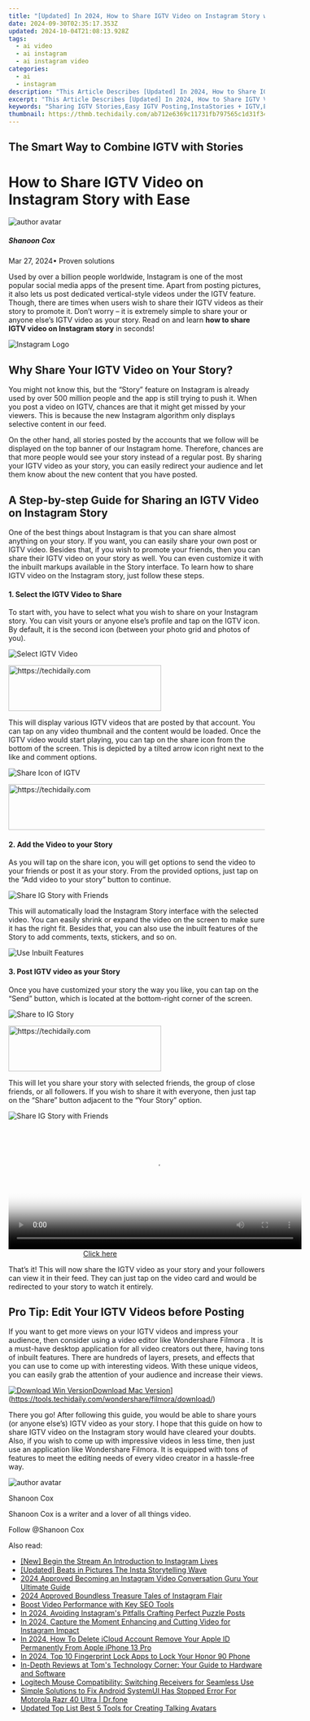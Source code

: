 ```yaml
---
title: "[Updated] In 2024, How to Share IGTV Video on Instagram Story with Ease"
date: 2024-09-30T02:35:17.353Z
updated: 2024-10-04T21:08:13.928Z
tags:
  - ai video
  - ai instagram
  - ai instagram video
categories:
  - ai
  - instagram
description: "This Article Describes [Updated] In 2024, How to Share IGTV Video on Instagram Story with Ease"
excerpt: "This Article Describes [Updated] In 2024, How to Share IGTV Video on Instagram Story with Ease"
keywords: "Sharing IGTV Stories,Easy IGTV Posting,InstaStories + IGTV,Effortless IGTV Share,IGTV Story Broadcast,Simplified IGTV Upload,Guided IGTV Sharing"
thumbnail: https://thmb.techidaily.com/ab712e6369c11731fb797565c1d31f34a50ed98f4e3e4e20f2e0bcfb8f432b00.jpg
---
```


## The Smart Way to Combine IGTV with Stories

# How to Share IGTV Video on Instagram Story with Ease

![author avatar](https://images.wondershare.com/filmora/article-images/shannon-cox.jpg)

##### Shanoon Cox

 Mar 27, 2024• Proven solutions

Used by over a billion people worldwide, Instagram is one of the most popular social media apps of the present time. Apart from posting pictures, it also lets us post dedicated vertical-style videos under the IGTV feature. Though, there are times when users wish to share their IGTV videos as their story to promote it. Don’t worry – it is extremely simple to share your or anyone else’s IGTV video as your story. Read on and learn **how to share IGTV video on Instagram story** in seconds!

![ Instagram Logo](https://images.wondershare.com/filmora/article-images/ig-logo.jpg)

## Why Share Your IGTV Video on Your Story?

You might not know this, but the “Story” feature on Instagram is already used by over 500 million people and the app is still trying to push it. When you post a video on IGTV, chances are that it might get missed by your viewers. This is because the new Instagram algorithm only displays selective content in our feed.

On the other hand, all stories posted by the accounts that we follow will be displayed on the top banner of our Instagram home. Therefore, chances are that more people would see your story instead of a regular post. By sharing your IGTV video as your story, you can easily redirect your audience and let them know about the new content that you have posted.

## A Step-by-step Guide for Sharing an IGTV Video on Instagram Story

One of the best things about Instagram is that you can share almost anything on your story. If you want, you can easily share your own post or IGTV video. Besides that, if you wish to promote your friends, then you can share their IGTV video on your story as well. You can even customize it with the inbuilt markups available in the Story interface. To learn how to share IGTV video on the Instagram story, just follow these steps.

#### 1. Select the IGTV Video to Share

To start with, you have to select what you wish to share on your Instagram story. You can visit yours or anyone else’s profile and tap on the IGTV icon. By default, it is the second icon (between your photo grid and photos of you).

![ Select IGTV Video](https://images.wondershare.com/filmora/article-images/select-igtv-video.jpg)

<!-- affiliate ads begin -->
<a href="https://aligracehair.sjv.io/c/5597632/2135355/19272" target="_top" id="2135355">
  <img src="//a.impactradius-go.com/display-ad/19272-2135355" border="0" alt="https://techidaily.com" width="300" height="90"/>
</a>
<img height="0" width="0" src="https://aligracehair.sjv.io/i/5597632/2135355/19272" style="position:absolute;visibility:hidden;" border="0" />
<!-- affiliate ads end -->

This will display various IGTV videos that are posted by that account. You can tap on any video thumbnail and the content would be loaded. Once the IGTV video would start playing, you can tap on the share icon from the bottom of the screen. This is depicted by a tilted arrow icon right next to the like and comment options.

![ Share Icon of IGTV](https://images.wondershare.com/filmora/article-images/share-icon-of-igtv.jpg)

<!-- affiliate ads begin -->
<a href="https://aligracehair.sjv.io/c/5597632/1902309/19272" target="_top" id="1902309">
  <img src="//a.impactradius-go.com/display-ad/19272-1902309" border="0" alt="https://techidaily.com" width="728" height="90"/>
</a>
<img height="0" width="0" src="https://aligracehair.sjv.io/i/5597632/1902309/19272" style="position:absolute;visibility:hidden;" border="0" />
<!-- affiliate ads end -->

#### 2. Add the Video to your Story

As you will tap on the share icon, you will get options to send the video to your friends or post it as your story. From the provided options, just tap on the “Add video to your story” button to continue.

![ Share IG Story with Friends](https://images.wondershare.com/filmora/article-images/share-story-with-friends.jpg)

This will automatically load the Instagram Story interface with the selected video. You can easily shrink or expand the video on the screen to make sure it has the right fit. Besides that, you can also use the inbuilt features of the Story to add comments, texts, stickers, and so on.

![Use Inbuilt Features](https://images.wondershare.com/filmora/article-images/use-inbuilt-features.jpg)

#### 3. Post IGTV video as your Story

Once you have customized your story the way you like, you can tap on the “Send” button, which is located at the bottom-right corner of the screen.

![ Share to IG Story](https://images.wondershare.com/filmora/article-images/share-to-ig-story.jpg)

<!-- affiliate ads begin -->
<a href="https://aligracehair.sjv.io/c/5597632/1934288/19272" target="_top" id="1934288">
  <img src="//a.impactradius-go.com/display-ad/19272-1934288" border="0" alt="https://techidaily.com" width="300" height="90"/>
</a>
<img height="0" width="0" src="https://aligracehair.sjv.io/i/5597632/1934288/19272" style="position:absolute;visibility:hidden;" border="0" />
<!-- affiliate ads end -->

This will let you share your story with selected friends, the group of close friends, or all followers. If you wish to share it with everyone, then just tap on the “Share” button adjacent to the “Your Story” option.

![ Share IG Story with Friends](https://images.wondershare.com/filmora/article-images/share-story-with-friends.jpg)

<!-- affiliate ads begin -->
<span id="1982459">
					<video width="576" height="240" style="cursor:pointer"
           poster="//a.impactradius-go.com/display-clicktoplayimage/1982459.png"
           onclick="if(!this.playClicked){this.play();this.setAttribute('controls',true);this.playClicked=true;}">
	   <source src="//a.impactradius-go.com/display-ad/22993-1982459">
	   <img src="//a.impactradius-go.com/display-clicktoplayimage/1982459.png" style="border: none; height: 100%; width: 100%; object-fit: contain">
	</video>
	<div style="width:360px;text-align:center"><a href="javascript:window.open(decodeURIComponent('https%3A%2F%2Fhomestyler.sjv.io%2Fc%2F5597632%2F1982459%2F22993'), '_blank');void(0);">Click here</a></div>
</span>
<img height="0" width="0" src="https://imp.pxf.io/i/5597632/1982459/22993" style="position:absolute;visibility:hidden;" border="0" />
<!-- affiliate ads end -->

That’s it! This will now share the IGTV video as your story and your followers can view it in their feed. They can just tap on the video card and would be redirected to your story to watch it entirely.

## Pro Tip: Edit Your IGTV Videos before Posting

If you want to get more views on your IGTV videos and impress your audience, then consider using a video editor like Wondershare Filmora . It is a must-have desktop application for all video creators out there, having tons of inbuilt features. There are hundreds of layers, presets, and effects that you can use to come up with interesting videos. With these unique videos, you can easily grab the attention of your audience and increase their views.

[![Download Win Version](https://images.wondershare.com/filmora/guide/download-btn-win.jpg)](https://tools.techidaily.com/wondershare/filmora/download/)[Download Mac Version](https://images.wondershare.com/filmora/guide/download-btn-mac.jpg)](https://tools.techidaily.com/wondershare/filmora/download/)

There you go! After following this guide, you would be able to share yours (or anyone else’s) IGTV video as your story. I hope that this guide on how to share IGTV video on the Instagram story would have cleared your doubts. Also, if you wish to come up with impressive videos in less time, then just use an application like Wondershare Filmora. It is equipped with tons of features to meet the editing needs of every video creator in a hassle-free way.

![author avatar](https://images.wondershare.com/filmora/article-images/shannon-cox.jpg)

Shanoon Cox

Shanoon Cox is a writer and a lover of all things video.

Follow @Shanoon Cox

<ins class="adsbygoogle"
      style="display:block"
      data-ad-client="ca-pub-7571918770474297"
      data-ad-slot="8358498916"
      data-ad-format="auto"
      data-full-width-responsive="true"></ins>

<span class="atpl-alsoreadstyle">Also read:</span>
<div><ul>
<li><a href="https://instagram-clips.techidaily.com/new-begin-the-stream-an-introduction-to-instagram-lives/"><u>[New] Begin the Stream An Introduction to Instagram Lives</u></a></li>
<li><a href="https://instagram-clips.techidaily.com/updated-beats-in-pictures-the-insta-storytelling-wave/"><u>[Updated] Beats in Pictures The Insta Storytelling Wave</u></a></li>
<li><a href="https://instagram-clips.techidaily.com/2024-approved-becoming-an-instagram-video-conversation-guru-your-ultimate-guide/"><u>2024 Approved Becoming an Instagram Video Conversation Guru Your Ultimate Guide</u></a></li>
<li><a href="https://instagram-clips.techidaily.com/2024-approved-boundless-treasure-tales-of-instagram-flair/"><u>2024 Approved Boundless Treasure Tales of Instagram Flair</u></a></li>
<li><a href="https://youtube-blog.techidaily.com/-video-performance-with-key-seo-tools/"><u>Boost Video Performance with Key SEO Tools</u></a></li>
<li><a href="https://instagram-clips.techidaily.com/in-2024-avoiding-instagrams-pitfalls-crafting-perfect-puzzle-posts/"><u>In 2024, Avoiding Instagram's Pitfalls Crafting Perfect Puzzle Posts</u></a></li>
<li><a href="https://instagram-clips.techidaily.com/in-2024-capture-the-moment-enhancing-and-cutting-video-for-instagram-impact/"><u>In 2024, Capture the Moment Enhancing and Cutting Video for Instagram Impact</u></a></li>
<li><a href="https://apple-account.techidaily.com/in-2024-how-to-delete-icloud-account-remove-your-apple-id-permanently-from-apple-iphone-13-pro-by-drfone-ios/"><u>In 2024, How To Delete iCloud Account Remove Your Apple ID Permanently From Apple iPhone 13 Pro</u></a></li>
<li><a href="https://unlock-android.techidaily.com/in-2024-top-10-fingerprint-lock-apps-to-lock-your-honor-90-phone-by-drfone-android/"><u>In 2024, Top 10 Fingerprint Lock Apps to Lock Your Honor 90 Phone</u></a></li>
<li><a href="https://hardware-updates.techidaily.com/in-depth-reviews-at-toms-technology-corner-your-guide-to-hardware-and-software/"><u>In-Depth Reviews at Tom's Technology Corner: Your Guide to Hardware and Software</u></a></li>
<li><a href="https://techno-recovery.techidaily.com/logitech-mouse-compatibility-switching-receivers-for-seamless-use/"><u>Logitech Mouse Compatibility: Switching Receivers for Seamless Use</u></a></li>
<li><a href="https://fix-guide.techidaily.com/simple-solutions-to-fix-android-systemui-has-stopped-error-for-motorola-razr-40-ultra-drfone-by-drfone-fix-android-problems-fix-android-problems/"><u>Simple Solutions to Fix Android SystemUI Has Stopped Error For Motorola Razr 40 Ultra | Dr.fone</u></a></li>
<li><a href="https://ai-topics.techidaily.com/updated-top-list-best-5-tools-for-creating-talking-avatars/"><u>Updated Top List Best 5 Tools for Creating Talking Avatars</u></a></li>
</ul></div>

